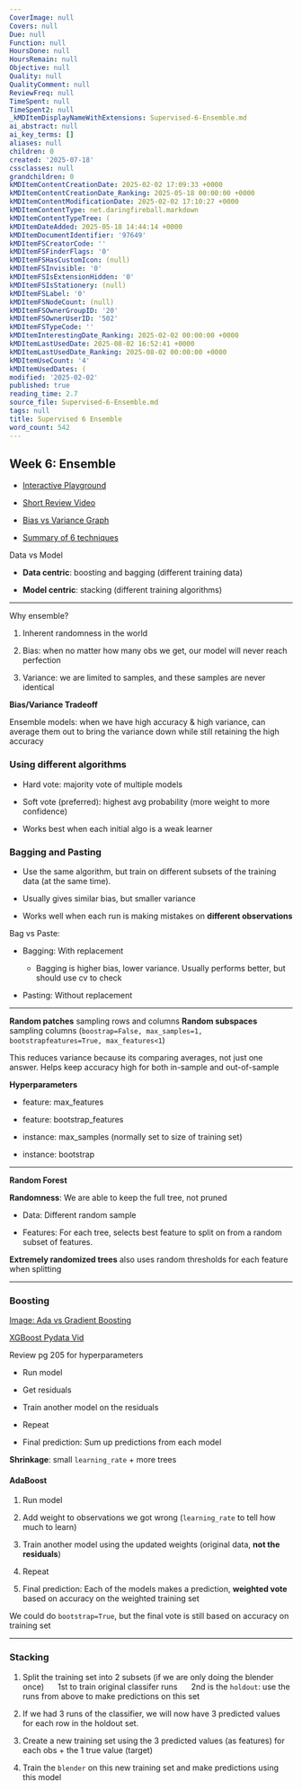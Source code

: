 ```yaml
---
CoverImage: null
Covers: null
Due: null
Function: null
HoursDone: null
HoursRemain: null
Objective: null
Quality: null
QualityComment: null
ReviewFreq: null
TimeSpent: null
TimeSpent2: null
_kMDItemDisplayNameWithExtensions: Supervised-6-Ensemble.md
ai_abstract: null
ai_key_terms: []
aliases: null
children: 0
created: '2025-07-18'
cssclasses: null
grandchildren: 0
kMDItemContentCreationDate: 2025-02-02 17:09:33 +0000
kMDItemContentCreationDate_Ranking: 2025-05-18 00:00:00 +0000
kMDItemContentModificationDate: 2025-02-02 17:10:27 +0000
kMDItemContentType: net.daringfireball.markdown
kMDItemContentTypeTree: (
kMDItemDateAdded: 2025-05-18 14:44:14 +0000
kMDItemDocumentIdentifier: '97649'
kMDItemFSCreatorCode: ''
kMDItemFSFinderFlags: '0'
kMDItemFSHasCustomIcon: (null)
kMDItemFSInvisible: '0'
kMDItemFSIsExtensionHidden: '0'
kMDItemFSIsStationery: (null)
kMDItemFSLabel: '0'
kMDItemFSNodeCount: (null)
kMDItemFSOwnerGroupID: '20'
kMDItemFSOwnerUserID: '502'
kMDItemFSTypeCode: ''
kMDItemInterestingDate_Ranking: 2025-02-02 00:00:00 +0000
kMDItemLastUsedDate: 2025-08-02 16:52:41 +0000
kMDItemLastUsedDate_Ranking: 2025-08-02 00:00:00 +0000
kMDItemUseCount: '4'
kMDItemUsedDates: (
modified: '2025-02-02'
published: true
reading_time: 2.7
source_file: Supervised-6-Ensemble.md
tags: null
title: Supervised 6 Ensemble
word_count: 542
---
```


## Week 6: Ensemble

- [Interactive Playground](http://arogozhnikov.github.io/2016/07/05/gradient_boosting_playground.html)

- [Short Review Video](https://www.youtube.com/watch?v=m-S9Hojj1as)

- [Bias vs Variance Graph](https://i.imgur.com/p6nfbsj.png)

- [Summary of 6 techniques](https://i.imgur.com/PWVMWRG.png)

Data vs Model

- **Data centric**: boosting and bagging (different training data)

- **Model centric**: stacking (different training algorithms)

---

Why ensemble?

1. Inherent randomness in the world

2. Bias: when no matter how many obs we get, our model will never reach perfection

3. Variance: we are limited to samples, and these samples are never identical

**Bias/Variance Tradeoff**

Ensemble models: when we have high accuracy & high variance, can average them out to bring the variance down while still retaining the high accuracy

### Using different algorithms

- Hard vote: majority vote of multiple models

- Soft vote (preferred): highest avg probability (more weight to more confidence)

- Works best when each initial algo is a weak learner

### Bagging and Pasting

- Use the same algorithm, but train on different subsets of the training data (at the same time).

- Usually gives similar bias, but smaller variance

- Works well when each run is making mistakes on **different observations**

Bag vs Paste:

- Bagging: With replacement

  - Bagging is higher bias, lower variance. Usually performs better, but should use cv to check

- Pasting: Without replacement

---

**Random patches** sampling rows and columns
**Random subspaces** sampling columns (`boostrap=False, max_samples=1, bootstrapfeatures=True, max_features<1`)

This reduces variance because its comparing averages, not just one answer. Helps keep accuracy high for both in-sample and out-of-sample

**Hyperparameters**

- feature: max_features

- feature: bootstrap_features

- instance: max_samples (normally set to size of training set)

- instance: bootstrap

---

**Random Forest**

**Randomness**: We are able to keep the full tree, not pruned

- Data: Different random sample

- Features: For each tree, selects best feature to split on from a random subset of features.

**Extremely randomized trees** also uses random thresholds for each feature when splitting

---

### Boosting

[Image: Ada vs Gradient Boosting](https://i.imgur.com/8nV0HS8.jpg)

[XGBoost Pydata Vid](https://www.youtube.com/watch?v=s3VmuVPfu0s)

Review pg 205 for hyperparameters

- Run model

- Get residuals

- Train another model on the residuals

- Repeat

- Final prediction: Sum up predictions from each model

**Shrinkage**: small `learning_rate` + more trees

#### AdaBoost

1. Run model

2. Add weight to observations we got wrong (`learning_rate` to tell how much to learn)

3. Train another model using the updated weights (original data, **not the residuals**)

4. Repeat

5. Final prediction: Each of the models makes a prediction, **weighted vote** based on accuracy on the weighted training set

We could do `bootstrap=True`, but the final vote is still based on accuracy on training set

---

### Stacking

1. Split the training set into 2 subsets (if we are only doing the blender once)
   $\quad$ 1st to train original classifer runs
   $\quad$ 2nd is the `holdout`: use the runs from above to make predictions on this set

2. If we had 3 runs of the classifier, we will now have 3 predicted values for each row in the holdout set.

3. Create a new training set using the 3 predicted values (as features) for each obs + the 1 true value (target)

4. Train the `blender` on this new training set and make predictions using this model